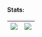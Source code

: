 #### Stats:
| <img align="center" src="https://github-readme-stats.vercel.app/api?username=Twis7ed&show_icons=true&layout=compact&theme=github_dark&custom_title=Stats"/> | <img align="center" src="https://github-readme-stats.vercel.app/api/top-langs/?username=Twis7ed&show_icons=true&theme=github_dark"/> |
| ------------- | ------------- |
